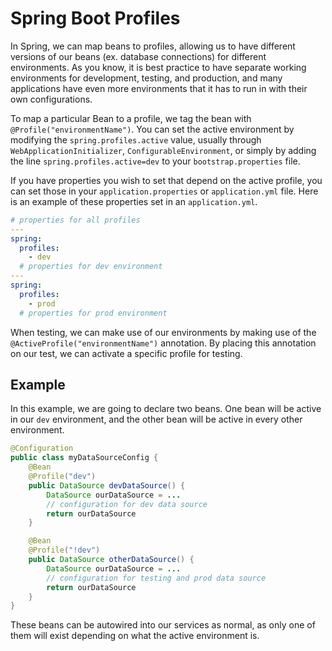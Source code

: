 # Spring Boot Profiles
In Spring, we can map beans to profiles, allowing us to have different versions of our beans (ex. database connections) for different environments. As you know, it is best practice to have separate working environments for development, testing, and production, and many applications have even more environments that it has to run in with their own configurations.

To map a particular Bean to a profile, we tag  the bean with `@Profile("environmentName")`. You can set the active environment by modifying the `spring.profiles.active` value, usually through `WebApplicationInitializer`, `ConfigurableEnvironment`, or simply by adding the line `spring.profiles.active=dev` to your `bootstrap.properties` file.

If you have properties you wish to set that depend on the active profile, you can set those in your `application.properties` or `application.yml` file. Here is an example of these properties set in an `application.yml`.
```yml
# properties for all profiles
---
spring:
  profiles:
    - dev
  # properties for dev environment
---
spring:
  profiles:
    - prod
  # properties for prod environment
```

When testing, we can make use of our environments by making use of the `@ActiveProfile("environmentName")` annotation. By placing this annotation on our test, we can activate a specific profile for testing.

## Example

In this example, we are going to declare two beans. One bean will be active in our `dev` environment, and the other bean will be active in every other environment.

```Java
@Configuration
public class myDataSourceConfig {
    @Bean
    @Profile("dev")
    public DataSource devDataSource() {
        DataSource ourDataSource = ...
        // configuration for dev data source
        return ourDataSource
    }

    @Bean
    @Profile("!dev")
    public DataSource otherDataSource() {
        DataSource ourDataSource = ...
        // configuration for testing and prod data source
        return ourDataSource
    }
}
```

These beans can be autowired into our services as normal, as only one of them will exist depending on what the active environment is.